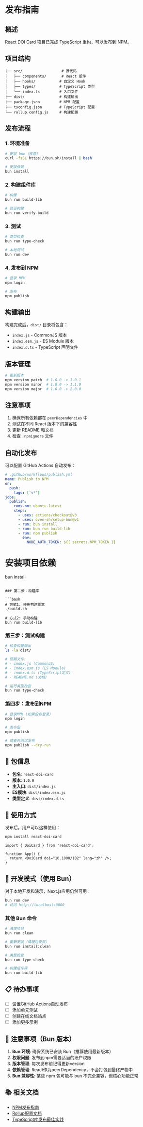 # 发布指南

## 概述

React DOI Card 项目已完成 TypeScript 重构，可以发布到 NPM。

## 项目结构

```
├── src/                  # 源代码
│   ├── components/       # React 组件
│   ├── hooks/           # 自定义 Hook
│   ├── types/           # TypeScript 类型
│   └── index.ts         # 入口文件
├── dist/                # 构建输出
├── package.json         # NPM 配置
├── tsconfig.json        # TypeScript 配置
└── rollup.config.js     # 构建配置
```

## 发布流程

### 1. 环境准备

```bash
# 安装 bun（推荐）
curl -fsSL https://bun.sh/install | bash

# 安装依赖
bun install
```

### 2. 构建组件库

```bash
# 构建
bun run build-lib

# 验证构建
bun run verify-build
```

### 3. 测试

```bash
# 类型检查
bun run type-check

# 本地测试
bun run dev
```

### 4. 发布到 NPM

```bash
# 登录 NPM
npm login

# 发布
npm publish
```

## 构建输出

构建完成后，`dist/` 目录将包含：
- `index.js` - CommonJS 版本
- `index.esm.js` - ES Module 版本  
- `index.d.ts` - TypeScript 声明文件

## 版本管理

```bash
# 更新版本
npm version patch  # 1.0.0 -> 1.0.1
npm version minor  # 1.0.0 -> 1.1.0
npm version major  # 1.0.0 -> 2.0.0
```

## 注意事项

1. 确保所有依赖都在 `peerDependencies` 中
2. 测试在不同 React 版本下的兼容性
3. 更新 README 和文档
4. 检查 `.npmignore` 文件

## 自动化发布

可以配置 GitHub Actions 自动发布：

```yaml
# .github/workflows/publish.yml
name: Publish to NPM
on:
  push:
    tags: ['v*']
jobs:
  publish:
    runs-on: ubuntu-latest
    steps:
      - uses: actions/checkout@v3
      - uses: oven-sh/setup-bun@v1
      - run: bun install
      - run: bun run build-lib
      - run: npm publish
        env:
          NODE_AUTH_TOKEN: ${{ secrets.NPM_TOKEN }}
```

# 安装项目依赖
bun install
```

### 第二步：构建库

```bash
# 方式1: 使用构建脚本
./build.sh

# 方式2: 手动构建
bun run build-lib
```

### 第三步：测试构建

```bash
# 检查构建输出
ls -la dist/

# 预期文件:
# - index.js (CommonJS)
# - index.esm.js (ES Module) 
# - index.d.ts (TypeScript定义)
# - README.md (文档)

# 运行类型检查
bun run type-check
```

### 第四步：发布到NPM

```bash
# 登录NPM (如果没有登录)
npm login

# 发布包
npm publish

# 或者先测试发布
npm publish --dry-run
```

## 📝 包信息

- **包名**: `react-doi-card`
- **版本**: `1.0.0`
- **主入口**: `dist/index.js`
- **ES模块**: `dist/index.esm.js`
- **类型定义**: `dist/index.d.ts`

## 🎯 使用方式

发布后，用户可以这样使用：

```bash
npm install react-doi-card
```

```tsx
import { DoiCard } from 'react-doi-card';

function App() {
  return <DoiCard doi="10.1000/182" lang="zh" />;
}
```

## 🔧 开发模式（使用 Bun）

对于本地开发和演示，Next.js应用仍然可用：

```bash
bun run dev
# 访问 http://localhost:3000
```

### 其他 Bun 命令

```bash
# 清理项目
bun run clean

# 重新安装（清理后安装）
bun run install:clean

# 类型检查
bun run type-check

# 构建组件库
bun run build-lib
```

## 📋 待办事项

- [ ] 设置GitHub Actions自动发布
- [ ] 添加单元测试
- [ ] 创建在线文档站点
- [ ] 添加更多示例

## 🐛 注意事项（Bun 版本）

1. **Bun 环境**: 确保系统已安装 Bun（推荐使用最新版本）
2. **权限问题**: 发布到npm需要适当的账户权限
3. **版本管理**: 每次发布前记得更新version
4. **依赖管理**: React作为peerDependency，不会打包到最终产物中
5. **Bun 兼容性**: 某些 npm 包可能与 bun 不完全兼容，但核心功能正常

## 📚 相关文档

- [NPM发布指南](https://docs.npmjs.com/creating-and-publishing-unscoped-public-packages)
- [Rollup配置文档](https://rollupjs.org/guide/en/)
- [TypeScript库发布最佳实践](https://www.typescriptlang.org/docs/handbook/declaration-files/publishing.html)
